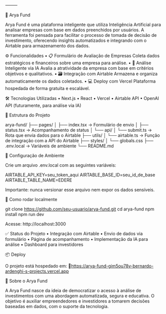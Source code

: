 
⸻

🧠 Arya Fund

Arya Fund é uma plataforma inteligente que utiliza Inteligência Artificial para analisar empresas com base em dados preenchidos por usuários. A ferramenta foi pensada para facilitar o processo de tomada de decisão de investimento, oferecendo insights automatizados e integrando com o Airtable para armazenamento dos dados.

⚙️ Funcionalidades
	•	📋 Formulário de Avaliação de Empresas
Coleta dados estratégicos e financeiros sobre uma empresa para análise.
	•	🤖 Análise Inteligente via IA
Avalia a atratividade da empresa com base em critérios objetivos e qualitativos.
	•	🗃️ Integração com Airtable
Armazena e organiza automaticamente os dados coletados.
	•	💻 Deploy com Vercel
Plataforma hospedada de forma gratuita e escalável.

🛠️ Tecnologias Utilizadas
	•	Next.js
	•	React
	•	Vercel
	•	Airtable API
	•	OpenAI API (futuramente, para análise via IA)

📁 Estrutura do Projeto

arya-fund/
├── pages/
│   ├── index.tsx          → Formulário de envio
│   ├── status.tsx         → Acompanhamento de status
│   └── api/
│       └── submit.ts      → Rota que envia dados para o Airtable
├── utils/
│   └── airtable.ts        → Função de integração com a API do Airtable
├── styles/
│   └── globals.css
├── .env.local             → Variáveis de ambiente
└── README.md

🔐 Configuração de Ambiente

Crie um arquivo .env.local com as seguintes variáveis:

AIRTABLE_API_KEY=seu_token_aqui
AIRTABLE_BASE_ID=seu_id_de_base
AIRTABLE_TABLE_NAME=EDERE

Importante: nunca versionar esse arquivo nem expor os dados sensíveis.

🚀 Como rodar localmente

git clone https://github.com/seu-usuario/arya-fund.git
cd arya-fund
npm install
npm run dev

Acesse: http://localhost:3000

✅ Status do Projeto
	•	Integração com Airtable
	•	Envio de dados via formulário
	•	Página de acompanhamento
	•	Implementação da IA para análise
	•	Dashboard para investidores

📦 Deploy

O projeto está hospedado em:
🔗https://arya-fund-gim5ou78v-bernardo-ardenghi-s-projects.vercel.app

🧠 Sobre o Arya Fund

A Arya Fund nasce da ideia de democratizar o acesso à análise de investimentos com uma abordagem automatizada, segura e educativa. O objetivo é auxiliar empreendedores e investidores a tomarem decisões baseadas em dados, com o suporte da tecnologia.
